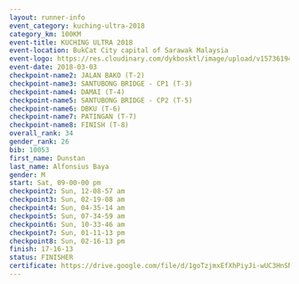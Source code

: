 ```yaml
--- 
layout: runner-info 
event_category: kuching-ultra-2018 
category_km: 100KM 
event-title: KUCHING ULTRA 2018 
event-location: BukCat City capital of Sarawak Malaysia 
event-logo: https://res.cloudinary.com/dykbosktl/image/upload/v1573619473/Logo/kuching-ultra-2018-logo_tlpvm5.png 
event-date: 2018-03-03 
checkpoint-name2: JALAN BAKO (T-2) 
checkpoint-name3: SANTUBONG BRIDGE - CP1 (T-3) 
checkpoint-name4: DAMAI (T-4) 
checkpoint-name5: SANTUBONG BRIDGE - CP2 (T-5) 
checkpoint-name6: DBKU (T-6) 
checkpoint-name7: PATINGAN (T-7) 
checkpoint-name8: FINISH (T-8) 
overall_rank: 34
gender_rank: 26
bib: 10053
first_name: Dunstan
last_name: Alfonsius Baya
gender: M
start: Sat, 09-00-00 pm
checkpoint2: Sun, 12-08-57 am
checkpoint3: Sun, 02-19-08 am
checkpoint4: Sun, 04-35-14 am
checkpoint5: Sun, 07-34-59 am
checkpoint6: Sun, 10-33-46 am
checkpoint7: Sun, 01-11-13 pm
checkpoint8: Sun, 02-16-13 pm
finish: 17-16-13
status: FINISHER
certificate: https://drive.google.com/file/d/1goTzjmxEfXhPiyJi-wUC3HnSNQRkSFC/view?usp=sharing
--- 
```


